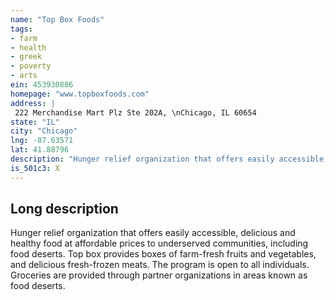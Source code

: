 ```yaml
---
name: "Top Box Foods"
tags:
- farm
- health
- greek
- poverty
- arts
ein: 453930886
homepage: "www.topboxfoods.com"
address: |
 222 Merchandise Mart Plz Ste 202A, \nChicago, IL 60654
state: "IL"
city: "Chicago"
lng: -87.63571
lat: 41.88796
description: "Hunger relief organization that offers easily accessible, delicious and healthy food at affordable prices to underserved communities, including food deserts. "
is_501c3: X
---
```


## Long description

Hunger relief organization that offers easily accessible, delicious and healthy food at affordable prices to underserved communities, including food deserts. Top box provides boxes of farm-fresh fruits and vegetables, and delicious fresh-frozen meats. The program is open to all individuals. Groceries are provided through partner organizations in areas known as food deserts. 
